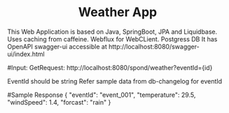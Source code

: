 # <div align="center">Weather App</div>

This Web Application is based on Java, SpringBoot, JPA and Liquidbase. Uses caching from caffeine. Webflux for WebCLient. Postgress DB
It has OpenAPI swagger-ui accessible at http://localhost:8080/swagger-ui/index.html

#Input:
  GetRequest:
  http://localhost:8080/spond/weather?eventId={id}

  EventId should be string
  Refer sample data from db-changelog for eventId

#Sample Response
{
    "eventId": "event_001",
    "temperature": 29.5,
    "windSpeed": 1.4,
    "forcast": "rain"
}

  

